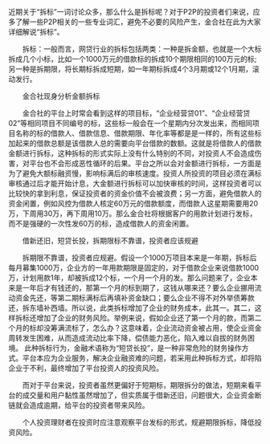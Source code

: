 
近期关于“拆标”一词讨论众多，那么什么是拆标呢？对于P2P的投资者们来说，应多了解一些P2P相关的一些专业词汇，避免不必要的风险产生，金合社在此为大家详细解说“拆标”。

　　拆标：一般而言，网贷行业的拆标包括两类：一种是拆金额，也就是一个大标拆成几个小标，比如一个1000万元的借款标的拆成10个期限相同的100万元的标;另一种是拆期限，将长期标拆成短期，如一年期标拆成4个3月期或12个1月期，滚动发行。

　　金合社现身分析金额拆标

　　金合社的平台上时常会看到这样的项目标，“企业经营贷01”、“企业经营贷02”等相同项目不同编号的标，这些标一般会在一个星期内分次发出来，而相同项目名称的标的借款人、借款信息、借款期限、年化率等都是是一样的，所有这些标加起来的借款总额是该借款人总的需要向平台借款的数额。这就是将借款人的借款金额进行拆标，这种拆标的形式实际上没有什么特别的不同，对投资人不会造成伤害，对平台也不会形成恶性循环的后果。平台之所以会对金额进行拆标，一方面是为了避免大额标融资慢，影响标满后的审核速度。投资人所投资的项目必须在满标审核通过后才能开始计息，大金额进行拆标可以加快审核的时间，这样投资者可以比较快的拿到利息，保证投资者的资金价值不会被浪费；另一方面，避免借款人的资金闲置，例如风控为借款人核定60万元的借款额度，而借款人这星期需要用20万，下周用30万，再下周用10万。那么金合社将根据客户的用款计划进行发标，而不是强硬的一次性发60万的标，造成借款人的资金闲置。

　　借新还旧，短贷长投，拆期限标不靠谱，投资者应该规避

　　拆期限不靠谱，投资者应规避。假设一个1000万项目本来是一年期，拆标后每月募集1000万，企业方的一年用款期限是固定的，对于借款企业来说借款1000万，计划用款1年，却被拆成12个标，一个月一个月的发。那么问题来了，企业本来是一年后才有钱还的，那第一个月的标到期了，这钱从哪来还？要么企业挪用流动资金先还，等第二期标满标后再填补资金缺口；要么企业不得不对外举债筹款还，拆东墙补西墙。所以说，此类拆标增加了企业的财务成本，此其一。其二，这样拆标还增加了企业的财务风险。举例来说，假如企业还了第一个月的款，而第二个月的标却没筹满流标了，怎么办？这意味着，企业流动资金被占用，使企业资金周转发生困难，从而造成流动比率下降，偿债能力恶化，陷入难以自拔的财务困境。 此种拆标行为，金融术语称为“短贷长投”，是一种非常危险的财务操作方式。平台本应为企业服务，解决企业融资难的问题，若采用此种拆标方式，却将陷企业于不利，最终增加了平台投资人的投资风险。

　　而对于平台来说，投资者虽然更偏好于短期标，期限拆分的做法，短期来看平台的成交量和用户黏性虽然增加了，但实质属于借新还旧，问题很大，企业资金断链就会造成逾期，给平台的投资者带来风险。

　　个人投资理财者在投资时应注意观察平台发标的形式，规避期限拆标，降低投资风险。